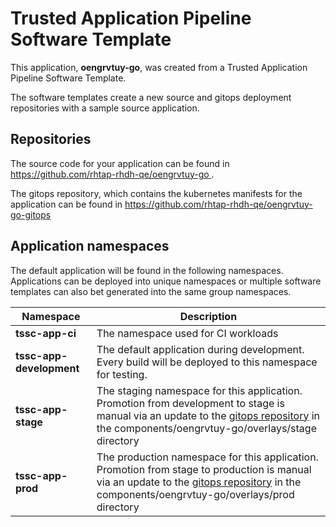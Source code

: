 # Trusted Application Pipeline Software Template

This application, **oengrvtuy-go**, was created from a Trusted Application Pipeline Software Template.

The software templates create a new source and gitops deployment repositories with a sample source application. 

## Repositories

The source code for your application can be found in [https://github.com/rhtap-rhdh-qe/oengrvtuy-go ](https://github.com/rhtap-rhdh-qe/oengrvtuy-go ).
 
The gitops repository, which contains the kubernetes manifests for the application can be found in 
[https://github.com/rhtap-rhdh-qe/oengrvtuy-go-gitops ](https://github.com/rhtap-rhdh-qe/oengrvtuy-go-gitops ) 

## Application namespaces 

The default application will be found in the following namespaces. Applications can be deployed into unique namespaces or multiple software templates can also bet generated into the same group namespaces.  

|  Namespace   |  Description   |  
| -------- | -------- |
| **tssc-app-ci** | The namespace used for CI workloads |
| **tssc-app-development** | The default application during development. Every build will be deployed to this namespace for testing. |
| **tssc-app-stage** | The staging namespace for this application. Promotion from development to stage is manual via an update to the [gitops repository](https://github.com/rhtap-rhdh-qe/oengrvtuy-go-gitops ) in the components/oengrvtuy-go/overlays/stage directory |
| **tssc-app-prod** | The production namespace for this application. Promotion from stage to production is manual via an update to the [gitops repository](https://github.com/rhtap-rhdh-qe/oengrvtuy-go-gitops ) in the components/oengrvtuy-go/overlays/prod directory |